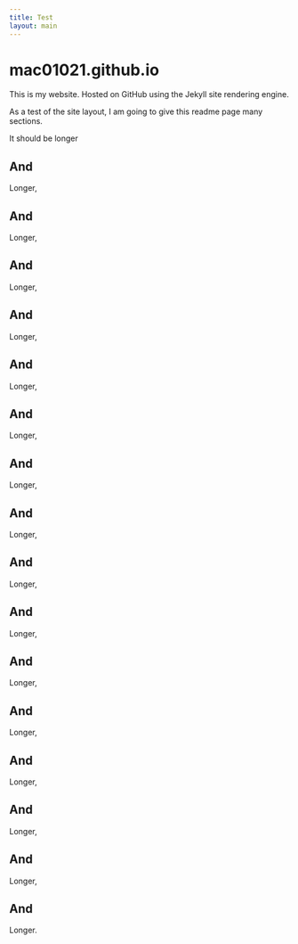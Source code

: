 ```yaml
---
title: Test
layout: main
---
```


mac01021.github.io
==================
This is my website.  Hosted on GitHub using  the Jekyll site rendering engine.

As a test of the site layout, I am going to give this readme page many 
sections.


It should be longer




And
---

Longer,


And
---

Longer,

And
---

Longer,

And
---

Longer,

And
---

Longer,

And
---

Longer,

And
---

Longer,

And
---

Longer,

And
---

Longer,

And
---

Longer,

And
---

Longer,

And
---

Longer,

And
---

Longer,

And
---

Longer,

And
---

Longer,

And
---

Longer.


